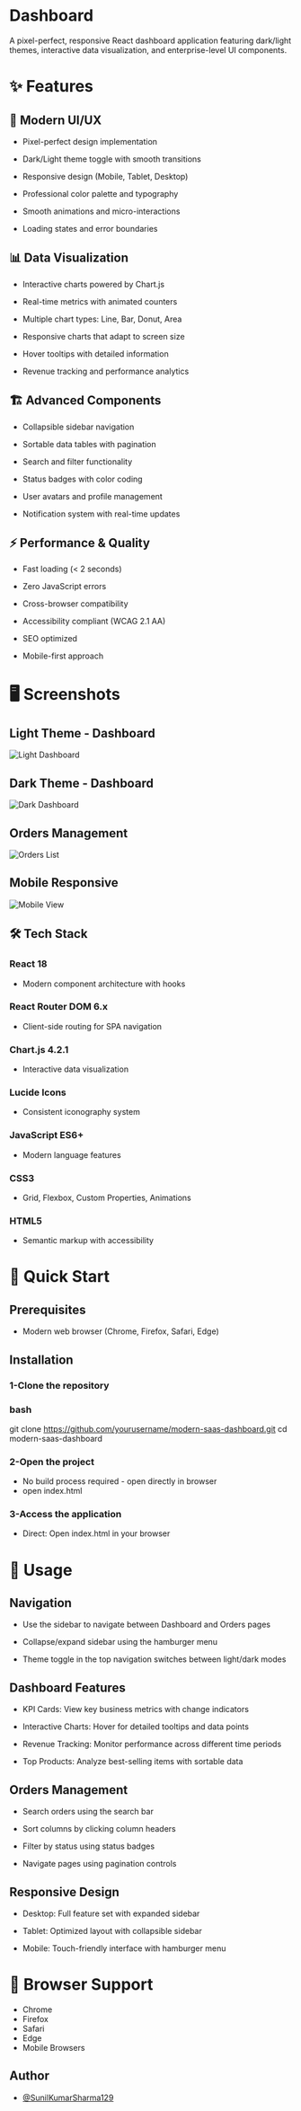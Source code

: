 # Dashboard

A pixel-perfect, responsive React dashboard application featuring dark/light themes, interactive data visualization, and enterprise-level UI components. 


# ✨ Features

## 🎨 Modern UI/UX

- Pixel-perfect design implementation

- Dark/Light theme toggle with smooth transitions

- Responsive design (Mobile, Tablet, Desktop)

- Professional color palette and typography

- Smooth animations and micro-interactions

- Loading states and error boundaries

## 📊 Data Visualization
- Interactive charts powered by Chart.js

- Real-time metrics with animated counters

- Multiple chart types: Line, Bar, Donut, Area

- Responsive charts that adapt to screen size

- Hover tooltips with detailed information

- Revenue tracking and performance analytics

## 🏗️ Advanced Components
- Collapsible sidebar navigation

- Sortable data tables with pagination

- Search and filter functionality

- Status badges with color coding

- User avatars and profile management

- Notification system with real-time updates

## ⚡ Performance & Quality
- Fast loading (< 2 seconds)

- Zero JavaScript errors

- Cross-browser compatibility

- Accessibility compliant (WCAG 2.1 AA)

- SEO optimized

- Mobile-first approach


# 🖥️ Screenshots

## Light Theme - Dashboard
![Light Dashboard](https://via.placeholder.com/468x300?text=App+Screenshot+Here)

## Dark Theme - Dashboard
![Dark Dashboard](https://via.placeholder.com/468x300?text=App+Screenshot+Here)

## Orders Management
![Orders List ](https://via.placeholder.com/468x300?text=App+Screenshot+Here)

## Mobile Responsive
![Mobile View](https://via.placeholder.com/468x300?text=App+Screenshot+Here)


## 🛠 Tech Stack
### React 18 
- Modern component architecture with hooks

### React Router DOM 6.x 
- Client-side routing for SPA navigation

### Chart.js 4.2.1 
- Interactive data visualization

### Lucide Icons 
- Consistent iconography system

### JavaScript ES6+ 
- Modern language features

### CSS3 
- Grid, Flexbox, Custom Properties, Animations

### HTML5 
- Semantic markup with accessibility



# 🚀 Quick Start
## Prerequisites
- Modern web browser (Chrome, Firefox, Safari, Edge)

## Installation
### 1-Clone the repository

### bash
git clone https://github.com/yourusername/modern-saas-dashboard.git
cd modern-saas-dashboard

### 2-Open the project

- No build process required - open directly in browser
- open index.html

 
### 3-Access the application

- Direct: Open index.html in your browser


# 📱 Usage
## Navigation
- Use the sidebar to navigate between Dashboard and Orders pages

- Collapse/expand sidebar using the hamburger menu

- Theme toggle in the top navigation switches between light/dark modes

## Dashboard Features
- KPI Cards: View key business metrics with change indicators

- Interactive Charts: Hover for detailed tooltips and data points

- Revenue Tracking: Monitor performance across different time periods

- Top Products: Analyze best-selling items with sortable data

## Orders Management
- Search orders using the search bar

- Sort columns by clicking column headers

- Filter by status using status badges

- Navigate pages using pagination controls

## Responsive Design
- Desktop: Full feature set with expanded sidebar

- Tablet: Optimized layout with collapsible sidebar

- Mobile: Touch-friendly interface with hamburger menu



# 🔧 Browser Support
 
- Chrome	 
- Firefox	 
- Safari	 
- Edge	 
- Mobile Browsers



## Author

- [@SunilKumarSharma129](https://github.com/SunilKumarSharma129)

